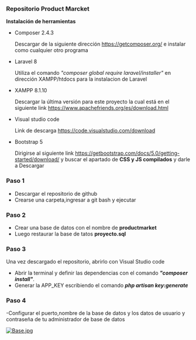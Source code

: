 ### Repositorio Product Marcket 

**Instalación de herramientas**

* Composer 2.4.3

  Descargar de la siguiente dirección https://getcomposer.org/ e instalar como cualquier otro programa 
* Laravel 8 

  Utiliza el comando *"composer global require laravel/installer"*  en    dirección XAMPP/htdocs para la instalacion de Laravel 
* XAMPP 8.1.10

  Descargar la última versión para este proyecto la cual está en el siguiente link https://www.apachefriends.org/es/download.html
* Visual studio code

  Link de descarga https://code.visualstudio.com/download
* Bootstrap  5 

  Dirigirse al siguiente link   https://getbootstrap.com/docs/5.0/getting-started/download/   y buscar el apartado de **CSS y JS compilados** y darle a Descargar 

 ### Paso 1 
- Descargar el repositorio de github 
- Crearse una carpeta,ingresar a git bash y ejecutar 
### Paso 2
- Crear una base de datos con el nombre de **productmarket**
- Luego restaurar la base de tatos **proyecto.sql**
### Paso 3
Una vez descargado el repositorio, abrirlo con Visual Studio code 
- Abrir la terminal y definir las dependencias con el comando ***"composer install"***.
- Generar la APP_KEY escribiendo el comando ***php artisan key:generate***
### Paso 4
-Configurar el puerto,nombre de la base de datos y los datos de usuario y    contraseña de tu administrador de base de datos 

[![Base.jpg](https://i.postimg.cc/ydTxkXGs/Base.jpg)](https://postimg.cc/Fd7N6cmB)


